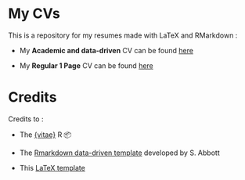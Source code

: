 # My CVs

This is a repository for my resumes made with LaTeX and RMarkdown :

* My **Academic and data-driven** CV can be found [here](https://github.com/davidcarayon/cv-latex/Academic_CV_ENG/blob/master/Dcarayon_Academic_CV.pdf) 

* My **Regular 1 Page** CV can be found [here](https://github.com/davidcarayon/cv-latex/Regular_CV_FR/blob/master/Dcarayon_CV.pdf) 

# Credits

Credits to :

- The [{vitae}](https://github.com/mitchelloharawild/vitae) R :package:

- The [Rmarkdown data-driven template](https://github.com/seabbs/cv) developed by S. Abbott

- This [LaTeX template](https://github.com/darwiin/awesome-neue-latex-cv)
